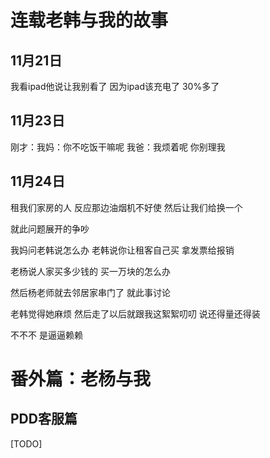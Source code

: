 # 连载老韩与我的故事



## 11月21日

我看ipad他说让我别看了 因为ipad该充电了 30%多了

## 11月23日

刚才：我妈：你不吃饭干嘛呢 我爸：我烦着呢 你别理我

## 11月24日

租我们家房的人 反应那边油烟机不好使 然后让我们给换一个

就此问题展开的争吵

我妈问老韩说怎么办 老韩说你让租客自己买 拿发票给报销

老杨说人家买多少钱的 买一万块的怎么办

然后杨老师就去邻居家串门了 就此事讨论

老韩觉得她麻烦 然后走了以后就跟我这絮絮叨叨 说还得量还得装 

不不不 是逼逼赖赖



# 番外篇：老杨与我

## PDD客服篇

[TODO]
